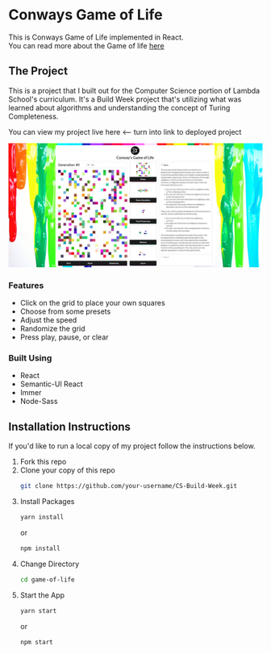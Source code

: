 # Conways Game of Life

<p>This is Conways Game of Life implemented in React.<br />
You can read more about the Game of life <a href="https://en.wikipedia.org/wiki/Conway%27s_Game_of_Life" target="blank">here</a></p>

## The Project

<p>This is a project that I built out for the Computer Science portion of Lambda School's curriculum. It's a Build Week project that's utilizing what was learned about algorithms and understanding the concept of Turing Completeness.</p>

<p>You can view my project live here <-- turn into link to deployed project</p>

![Screenshot](game-of-life/src/images/Conway's-Game-of-Life.png?raw=true)
### Features

<ul>
  <li>Click on the grid to place your own squares</li>
  <li>Choose from some presets</li>
  <li>Adjust the speed</li>
  <li>Randomize the grid</li>
  <li>Press play, pause, or clear</li>
</ul>

### Built Using
<ul>
  <li>React</li>
  <li>Semantic-UI React</li>
  <li>Immer</li>
  <li>Node-Sass</li>
</ul>

## Installation Instructions
<p>If you'd like to run a local copy of my project follow the instructions below.</p>
<ol>
  <li>Fork this repo</li>
  <li>Clone your copy of this repo</li>

  ```sh
  git clone https://github.com/your-username/CS-Build-Week.git
  ```
  <li>Install Packages</li>

  ```sh
  yarn install
  ```
  or
  
  ```sh
  npm install
  ```
  <li>Change Directory</li>
  
  ```sh
  cd game-of-life
  ```

  <li>Start the App</li>

  ```sh
  yarn start
  ```
  or

  ```sh
  npm start
  ```
</ol>
